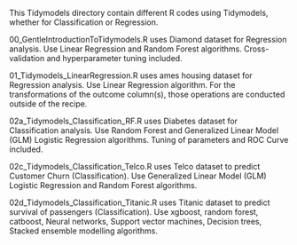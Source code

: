 This Tidymodels directory contain different R codes using Tidymodels, whether for Classification or Regression.

00_GentleIntroductionToTidymodels.R uses Diamond dataset for Regression analysis. Use Linear Regression and Random Forest algorithms. Cross-validation and hyperparameter tuning included.

01_Tidymodels_LinearRegression.R uses ames housing dataset for Regression analysis. Use Linear Regression algorithm. For the transformations of the outcome column(s), those operations are conducted outside of the recipe.

02a_Tidymodels_Classification_RF.R uses Diabetes dataset for Classification analysis. Use Random Forest and Generalized Linear Model (GLM) Logistic Regression algorithms. Tuning of parameters and ROC Curve included. 

02c_Tidymodels_Classification_Telco.R uses Telco dataset to predict Customer Churn (Classification). Use Generalized Linear Model (GLM) Logistic Regression and Random Forest algorithms.

02d_Tidymodels_Classification_Titanic.R uses Titanic dataset to predict survival of passengers (Classification). Use xgboost, random forest, catboost, Neural networks, Support vector machines, Decision trees, Stacked ensemble modelling algorithms.
